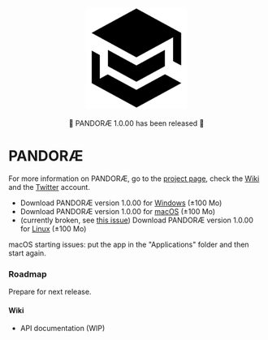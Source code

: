 <p align="center"><img src="./PANDORAE.png" width="200px" alt="PANDORAE Logo"><br><br>🎉 PANDORÆ 1.0.00 has been released 🎉</p>

# PANDORÆ

For more information on PANDORÆ, go to the [project page](https://guillaume-levrier.github.io/PANDORAE/), check the [Wiki](https://github.com/Guillaume-Levrier/PANDORAE/wiki) and the [Twitter](https://mobile.twitter.com/PANDORAE_CORE)   account.

- Download PANDORÆ version 1.0.00 for [Windows](https://anthropos-ecosystems.com/pandorae/PANDORAE-win32-x64.zip) (±100 Mo)
- Download PANDORÆ version 1.0.00 for [macOS](https://anthropos-ecosystems.com/pandorae/PANDORAE-darwin-x64.zip) (±100 Mo) 
- (currently broken, see [this issue](https://github.com/Guillaume-Levrier/PANDORAE/issues/8)) Download PANDORÆ version 1.0.00 for [Linux](https://anthropos-ecosystems.com/pandorae/PANDORAE-linux-x64.zip) (±100 Mo)

macOS starting issues: put the app in the "Applications" folder and then start again.

### Roadmap
Prepare for next release.

#### Wiki
- API documentation (WIP)

